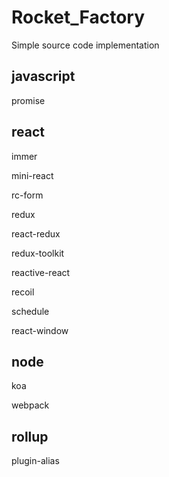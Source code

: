 # Rocket_Factory

Simple source code implementation

## javascript
promise
## react

immer

mini-react

rc-form

redux

react-redux

redux-toolkit

reactive-react

recoil

schedule

react-window

## node

koa

webpack

## rollup

plugin-alias